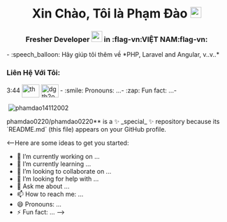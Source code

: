 <h1 align="center">Xin Chào, Tôi là Phạm Đào <a href="https://www.facebook.com/Phamdao1411"><img src="https://media.giphy.com/media/hvRJCLFzcasrR4ia7z/giphy.gif" width="25px"></a></h1>
<h3 align="center">Fresher Developer <img src="https://media.giphy.com/media/26AHONQ79FdWZhAI0/giphy.gif" width="25px"> in :flag-vn:VIỆT NAM:flag-vn:</h3>
- :speech_balloon: Hãy giúp tôi thêm về *PHP, Laravel and Angular, v..v..*
 <h3 align="left">Liên Hệ Với Tôi:</h3>
<p align="left">
3:44
<a href="https://www.facebook.com/Phamdao1411" target="blank"><img align="center" src="https://cdn.jsdelivr.net/npm/simple-icons@3.0.1/icons/facebook.svg" alt="th" height="30" width="40" /></a>
<a href="https://www.instagram.com/phamd14112002/" target="blank"><img align="center" src="https://cdn.jsdelivr.net/npm/simple-icons@3.0.1/icons/instagram.svg" alt="dgth2o2" height="30" width="40" /></a>
- :smile: Pronouns: ...- :zap: Fun fact: ...- <p>&nbsp;<img align="center" src="https://github-readme-stats.vercel.app/api?username=phamdao0220&show_icons=true&locale=en" alt="phamdao14112002" /></p>
phamdao0220/phamdao0220** is a ✨ _special_ ✨ repository because its `README.md` (this file) appears on your GitHub profile.

<--Here are some ideas to get you started:

- 🔭 I’m currently working on ...
- 🌱 I’m currently learning ...
- 👯 I’m looking to collaborate on ...
- 🤔 I’m looking for help with ...
- 💬 Ask me about ...
- 📫 How to reach me: ...
- 😄 Pronouns: ...
- ⚡ Fun fact: ...
-->
